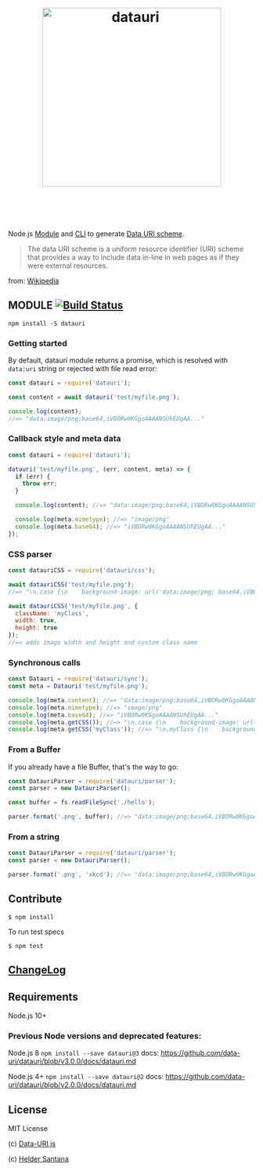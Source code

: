 <h1 align="center">
  <br>
  <img width="365" src="https://cdn.rawgit.com/data-uri/datauri/master/media/datauri.svg" alt="datauri">
  <br>
  <br>
  <br>
</h1>

Node.js [Module](#module) and [CLI](http://npm.im/datauri-cli) to generate [Data URI scheme](http://en.wikipedia.org/wiki/Data_URI_scheme).

> The data URI scheme is a uniform resource identifier (URI) scheme that provides a way to include data in-line in web pages as if they were external resources.

from: [Wikipedia](http://en.wikipedia.org/wiki/Data_URI_scheme)

## MODULE [![Build Status](https://github.com/data-uri/datauri/actions/workflows/main.yml/badge.svg?branch=main)](https://github.com/data-uri/datauri/actions/workflows/main.yml?query=branch%3Amain)

`npm install -S datauri`

### Getting started

By default, datauri module returns a promise, which is resolved with `data:uri` string or rejected with file read error:

```js
const datauri = require('datauri');

const content = await datauri('test/myfile.png');

console.log(content);
//=> "data:image/png;base64,iVBORw0KGgoAAAANSUhEUgAA..."
```

### Callback style and meta data

```js
const datauri = require('datauri');

datauri('test/myfile.png', (err, content, meta) => {
  if (err) {
    throw err;
  }

  console.log(content); //=> "data:image/png;base64,iVBORw0KGgoAAAANSUhEUgAA..."

  console.log(meta.mimetype); //=> "image/png"
  console.log(meta.base64); //=> "iVBORw0KGgoAAAANSUhEUgAA..."
});
```

### CSS parser

```js
const datauriCSS = require('datauri/css');

await datauriCSS('test/myfile.png');
//=> "\n.case {\n    background-image: url('data:image/png; base64,iVBORw..."

await datauriCSS('test/myfile.png', {
  className: 'myClass',
  width: true,
  height: true
});
//=> adds image width and height and custom class name
```

### Synchronous calls

```js
const Datauri = require('datauri/sync');
const meta = Datauri('test/myfile.png');

console.log(meta.content); //=> "data:image/png;base64,iVBORw0KGgoAAAANSUhEUgAA..."
console.log(meta.mimetype); //=> "image/png"
console.log(meta.base64); //=> "iVBORw0KGgoAAAANSUhEUgAA..."
console.log(meta.getCSS()); //=> "\n.case {\n    background-image: url('data:image/png;base64,iVBORw..."
console.log(meta.getCSS('myClass')); //=> "\n.myClass {\n    background-image: url('data:image/png;base64,iVBORw..."
```

### From a Buffer

If you already have a file Buffer, that's the way to go:

```js
const DatauriParser = require('datauri/parser');
const parser = new DatauriParser();

const buffer = fs.readFileSync('./hello');

parser.format('.png', buffer); //=> "data:image/png;base64,iVBORw0KGgoAAAANSUhEUgAA..."
```

### From a string

```js
const DatauriParser = require('datauri/parser');
const parser = new DatauriParser();

parser.format('.png', 'xkcd'); //=> "data:image/png;base64,iVBORw0KGgoAAAANSUhEUgAA..."
```

## Contribute

```CLI
$ npm install
```

To run test specs

```CLI
$ npm test
```

## [ChangeLog](https://github.com/data-uri/datauri/releases)

## Requirements

Node.js 10+

### Previous Node versions and deprecated features:

Node.js 8
`npm install --save datauri@3`
docs: https://github.com/data-uri/datauri/blob/v3.0.0/docs/datauri.md

Node.js 4+
`npm install --save datauri@2`
docs: https://github.com/data-uri/datauri/blob/v2.0.0/docs/datauri.md

## License

MIT License

(c) [Data-URI.js](https://github.com/data-uri)

(c) [Helder Santana](https://heldr.com)
